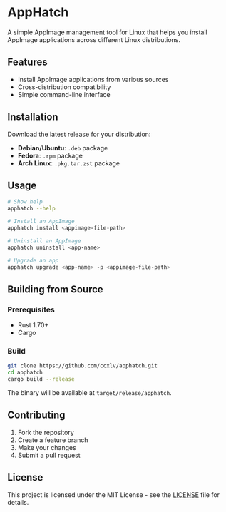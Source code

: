 # AppHatch

A simple AppImage management tool for Linux that helps you install AppImage applications across different Linux distributions.

## Features

- Install AppImage applications from various sources
- Cross-distribution compatibility
- Simple command-line interface

## Installation

Download the latest release for your distribution:

- **Debian/Ubuntu**: `.deb` package
- **Fedora**: `.rpm` package  
- **Arch Linux**: `.pkg.tar.zst` package

## Usage

```bash
# Show help
apphatch --help

# Install an AppImage
apphatch install <appimage-file-path>

# Uninstall an AppImage
apphatch uninstall <app-name>

# Upgrade an app
apphatch upgrade <app-name> -p <appimage-file-path>
```

## Building from Source

### Prerequisites

- Rust 1.70+ 
- Cargo

### Build

```bash
git clone https://github.com/ccxlv/apphatch.git
cd apphatch
cargo build --release
```

The binary will be available at `target/release/apphatch`.

## Contributing

1. Fork the repository
2. Create a feature branch
3. Make your changes
4. Submit a pull request

## License

This project is licensed under the MIT License - see the [LICENSE](LICENSE) file for details.

